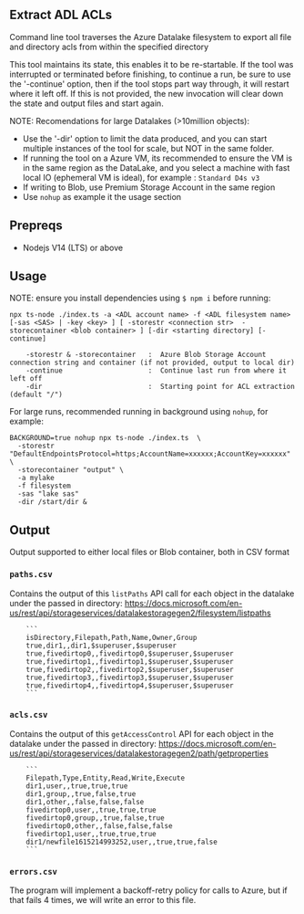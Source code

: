 ## Extract ADL ACLs

Command line tool traverses the Azure Datalake filesystem to export all file and directory acls from within the specified directory

This tool maintains its state, this enables it to be re-startable.  If the tool was interrupted or terminated before finishing, to continue a run, be sure to use the '-continue' option, then if the tool stops part way through, it will restart where it left off. If this is not provided, the new invocation will clear down the state and output files and start again.


NOTE: Recomendations for large Datalakes (>10million objects):
 * Use the '-dir' option to limit the data produced, and you can start multiple instances of the tool for scale, but NOT in the same folder.
 * If running the tool on a Azure VM, its recommended to ensure the VM is in the same region as the DataLake, and you select a machine with fast local IO (ephemeral VM is ideal), for example : `Standard D4s v3`
 * If writing to Blob, use Premium Storage Account in the same region
 * Use `nohup` as example it the usage section

## Prepreqs

 * Nodejs V14 (LTS) or above

## Usage

NOTE: ensure you install dependencies using `$ npm i` before running: 

```
npx ts-node ./index.ts -a <ADL account name> -f <ADL filesystem name> [-sas <SAS> | -key <key> ] [ -storestr <connection str>  -storecontainer <blob container> ] [-dir <starting directory] [-continue]

    -storestr & -storecontainer   :  Azure Blob Storage Account connection string and container (if not provided, output to local dir)
    -continue                     :  Continue last run from where it left off
    -dir                          :  Starting point for ACL extraction (default "/")
```

For large runs, recommended running in background using `nohup`, for example:
```
BACKGROUND=true nohup npx ts-node ./index.ts  \
  -storestr "DefaultEndpointsProtocol=https;AccountName=xxxxxx;AccountKey=xxxxxx" \
  -storecontainer "output" \
  -a mylake
  -f filesystem
  -sas "lake sas"     
  -dir /start/dir &
```

## Output

Output supported to either local files or Blob container, both in CSV format

 ### `paths.csv` 
 
 Contains the output of this `listPaths` API call for each object in the datalake under the passed in directory: https://docs.microsoft.com/en-us/rest/api/storageservices/datalakestoragegen2/filesystem/listpaths

        ```
        isDirectory,Filepath,Path,Name,Owner,Group
        true,dir1,,dir1,$superuser,$superuser
        true,fivedirtop0,,fivedirtop0,$superuser,$superuser
        true,fivedirtop1,,fivedirtop1,$superuser,$superuser
        true,fivedirtop2,,fivedirtop2,$superuser,$superuser
        true,fivedirtop3,,fivedirtop3,$superuser,$superuser
        true,fivedirtop4,,fivedirtop4,$superuser,$superuser
        ```
### `acls.csv` 

Contains the output of this `getAccessControl` API for each object in the datalake under the passed in directory: https://docs.microsoft.com/en-us/rest/api/storageservices/datalakestoragegen2/path/getproperties

        ```
        Filepath,Type,Entity,Read,Write,Execute
        dir1,user,,true,true,true
        dir1,group,,true,false,true
        dir1,other,,false,false,false
        fivedirtop0,user,,true,true,true
        fivedirtop0,group,,true,false,true
        fivedirtop0,other,,false,false,false
        fivedirtop1,user,,true,true,true
        dir1/newfile1615214993252,user,,true,true,false
        ```
  
### `errors.csv`

The program will implement a backoff-retry policy for calls to Azure, but if that fails 4 times, we will write an error to this file.  
